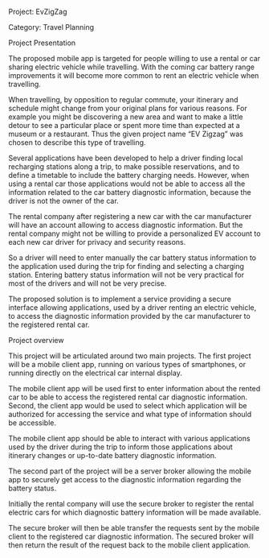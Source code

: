 
Project: EvZigZag


Category: Travel Planning

Project Presentation

The proposed mobile app is targeted for people willing to use a rental or car sharing electric vehicle while
travelling. With the coming car battery range improvements it will become more common to rent an
electric vehicle when travelling.

When travelling, by opposition to regular commute, your itinerary and schedule might change from your
original plans for various reasons. For example you might be discovering a new area and want to make a
little detour to see a particular place or spent more time than expected at a museum or a restaurant. Thus the
given project name “EV Zigzag” was chosen to describe this type of travelling.

Several applications have been developed to help a driver finding local recharging stations along a trip, to
make possible reservations, and to define a timetable to include the battery charging needs. However,
when using a rental car those applications would not be able to access all the information related to
the car battery diagnostic information, because the driver is not the owner of the car.

The rental company after registering a new car with the car manufacturer will have an account allowing to
access diagnostic information. But the rental company might not be willing to provide a personalized EV
account to each new car driver for privacy and security reasons.

So a driver will need to enter manually the car battery status information to the application used
during the trip for finding and selecting a charging station. Entering battery status information will not
be very practical for most of the drivers and will not be very precise.

The proposed solution is to implement a service providing a secure interface allowing applications, used by
a driver renting an electric vehicle, to access the diagnostic information provided by the car manufacturer to
the registered rental car.


Project overview

This project will be articulated around two main projects. The first project will be a mobile client app,
running on various types of smartphones, or running directly on the electrical car internal display.

The mobile client app will be used first to enter information about the rented car to be able to access the
registered rental car diagnostic information. Second, the client app would be used to select which
application will be authorized for accessing the service and what type of information should be accessible.

The mobile client app should be able to interact with various applications used by the driver during the trip
to inform those applications about itinerary changes or up-to-date battery diagnostic information.


The second part of the project will be a server broker allowing the mobile app to securely get access to
the diagnostic information regarding the battery status.

Initially the rental company will use the secure broker to register the rental electric cars for which
diagnostic battery information will be made available.

The secure broker will then be able transfer the requests sent by the mobile client to the registered car
diagnostic information. The secured broker will then return the result of the request back to the mobile
client application.







